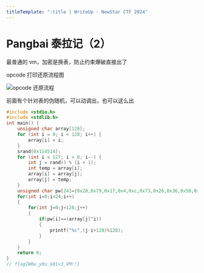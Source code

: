 ```yaml
---
titleTemplate: ":title | WriteUp - NewStar CTF 2024"
---
```


# Pangbai 泰拉记（2）

最普通的 vm，加密是换表，防止约束爆破直接出了

opcode 打印还原流程图

![opcode 还原流程](/assets/images/wp/2024/week5/pangbai-terra2_1.png)

前面有个针对表的伪随机，可以动调出，也可以这么出

```c
#include <stdio.h>
#include <stdlib.h>
int main() {
    unsigned char array[128];
    for (int i = 0; i < 128; i++) {
        array[i] = i;
    }
    srand(0x114514);
    for (int i = 127; i > 0; i--) {
        int j = rand() % (i + 1);
        int temp = array[i];
        array[i] = array[j];
        array[j] = temp;
    }
    unsigned char pw[24]={0x28,0x79,0x17,0x4,0xc,0x73,0x26,0x36,0x50,0x39,0x7e,0x24,0x51,0x17,0x44,0x25,0x6,0x70,0x4d,0x40,0x79,0x35,0x73,0x21};
    for(int i=0;i<24;i++)
    {
        for(int j=0;j<128;j++)
        {
            if(pw[i]==(array[j]^i))
            {
                printf("%c",(j-i+128)%128);
            }
        }
    }
    return 0;
}
// flag{W0w_y0u_$01v3_VM!!}
```
